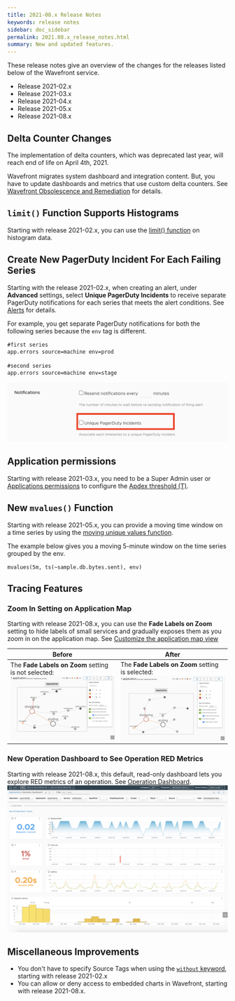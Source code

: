 ```yaml
---
title: 2021-08.x Release Notes
keywords: release notes
sidebar: doc_sidebar
permalink: 2021.08.x_release_notes.html
summary: New and updated features.
---
```


These release notes give an overview of the changes for the releases listed below of the Wavefront service.

* Release 2021-02.x
* Release 2021-03.x
* Release 2021-04.x
* Release 2021-05.x
* Release 2021-08.x

##  Delta Counter Changes

The implementation of delta counters, which was deprecated last year, will reach end of life on April 4th, 2021. 

Wavefront migrates system dashboard and integration content. But, you have to update dashboards and metrics that use custom delta counters. See [Wavefront Obsolescence and Remediation](wavefront_obsolescence_policy.html#delta-counters) for details.

## `limit()` Function Supports Histograms

Starting with release 2021-02.x, you can use the [limit() function](ts_limit.html) on histogram data.

## Create New PagerDuty Incident For Each Failing Series

Starting with the release 2021-02.x, when creating an alert, under **Advanced** settings, select **Unique PagerDuty Incidents** to receive separate PagerDuty notifications for each series that meets the alert conditions. See [Alerts](alerts.html) for details.

For example, you get separate PagerDuty notifications for both the following series because the `env` tag is different.

```
#first series
app.errors source=machine env=prod

#second series
app.errors source=machine env=stage
```

![Shows a screenshot of the advanced alert settings with the Unique PagerDuty Incidents option highlighted in red. ](images/release_notes_pagerduty_notification_alerts.png)

## Application permissions

Starting with release 2021-03.x, you need to be a Super Admin user or [Applications permissions](permissions_overview.html) to configure the [Apdex threshold (T)](tracing_apdex.html).

## New `mvalues()` Function

Starting with release 2021-05.x, you can provide a moving time window on a time series by using the [moving unique values function](ts_mvalues.html).

The example below gives you a moving 5-minute window on the time series grouped by the env.

```
mvalues(5m, ts(~sample.db.bytes.sent), env)
```

## Tracing Features

### Zoom In Setting on Application Map

Starting with release 2021-08.x, you can use the **Fade Labels on Zoom** setting to hide labels of small services and gradually exposes them as you zoom in on the application map. See [ Customize the application map view](tracing_ui_overview.html#appmap)

<table style="width: 100%;">
  <thead>
    <tr>
      <th>Before</th>
      <th>After</th>
    </tr>
  </thead>
  <tbody>
    <tr>
      <td width="50%">
        The <b>Fade Labels on Zoom</b> setting is not selected:
        <img src="images/release_notes_without_fade_zoom.png" alt="The application map view you get if you didn't select the Fade Labels on Zoom setting.">
      </td>
      <td width="50%">
        The <b>Fade Labels on Zoom</b> setting is selected:
        <img src="images/release_notes_with_fade_zoom.png" alt="The application map view you get when you select the Fade Labels on Zoom setting.">
      </td>
    </tr>
  </tbody>
</table>

### New Operation Dashboard to See Operation RED Metrics

Starting with release 2021-08.x, this default, read-only dashboard lets you explore RED metrics of an operation. See [Operation Dashboard](tracing_operation_dashboard.html).
![A screenshot of the operation dashboard](images/release_notes_2021_08_tracing_operations_dashboard_intro.png)

## Miscellaneous Improvements

* You don't have to specify Source Tags when using the [`without` keyword](query_language_aggregate_functions.html#grouping-with-by-or-without), starting with release 2021-02.x
* You can allow or deny access to embedded charts in Wavefront, starting with release 2021-08.x.
